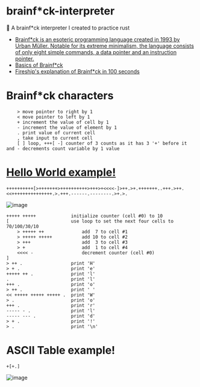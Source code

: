 # brainf*ck-interpreter
🤯 A brainf*ck interpreter I created to practice rust
* [Brainf*ck is an esoteric programming language created in 1993 by Urban Müller. Notable for its extreme minimalism, the language consists of only eight simple commands, a data pointer and an instruction pointer.](https://en.wikipedia.org/wiki/Brainfuck)
* [Basics of Brainf*ck](https://gist.github.com/roachhd/dce54bec8ba55fb17d3a)
* [Fireship's explanation of Brainf*ck in 100 seconds](https://www.youtube.com/watch?v=hdHjjBS4cs8)

# Brainf*ck characters
```
    > move pointer to right by 1
    < move pointer to left by 1
    + increment the value of cell by 1
    - increment the value of element by 1
    . print value of current cell
    , take input to current cell
    [ ] loop, +++[ -] counter of 3 counts as it has 3 '+' before it and - decrements count variable by 1 value

```

# [Hello World example!](https://stackoverflow.com/questions/16836860/how-does-the-brainfuck-hello-world-actually-work)
`++++++++++[>+++++++>++++++++++>+++>+<<<<-]>++.>+.+++++++..+++.>++.<<+++++++++++++++.>.+++.------.--------.>+.>.`

![image](https://user-images.githubusercontent.com/84540554/194183461-1633ad37-d040-4fe4-9e00-108b0ee75bf6.png)

```
+++++ +++++             initialize counter (cell #0) to 10
[                       use loop to set the next four cells to 70/100/30/10
    > +++++ ++              add  7 to cell #1
    > +++++ +++++           add 10 to cell #2 
    > +++                   add  3 to cell #3
    > +                     add  1 to cell #4
    <<<< -                  decrement counter (cell #0)
]                   
> ++ .                  print 'H'
> + .                   print 'e'
+++++ ++ .              print 'l'
.                       print 'l'
+++ .                   print 'o'
> ++ .                  print ' '
<< +++++ +++++ +++++ .  print 'W'
> .                     print 'o'
+++ .                   print 'r'
----- - .               print 'l'
----- --- .             print 'd'
> + .                   print '!'
> .                     print '\n'
```
# ASCII Table example!

`+[+.]`

![image](https://user-images.githubusercontent.com/84540554/194184048-6350ee45-278f-4d07-bbde-5dd0c0eb4101.png)
